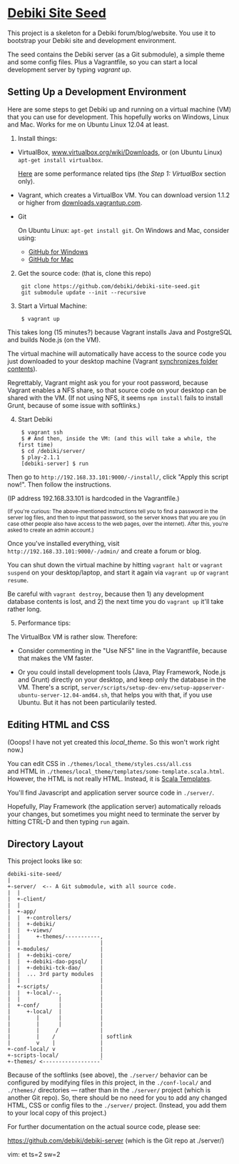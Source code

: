 <a href="http://www.debiki.com/">Debiki Site Seed</a>
=============================

This project is a skeleton for a Debiki forum/blog/website. You use it to
bootstrap your Debiki site and development environment.

The seed contains the Debiki server (as a Git submodule), a simple theme and
some config files. Plus a Vagrantfile, so you can start a local development
server by typing *vagrant up*.


Setting Up a Development Environment
-----------------------------

Here are some steps to get Debiki up and running on a virtual machine (VM) that you
can use for development. This hopefully works on Windows, Linux and Mac. Works
for me on Ubuntu Linux 12.04 at least.

1. Install things:

  - VirtualBox, www.virtualbox.org/wiki/Downloads,
    or (on Ubuntu Linux) `apt-get install virtualbox`.

    [Here](http://blog.discourse.org/2013/04/discourse-as-your-first-rails-app/)
    are some performance related tips (the *Step 1: VirtualBox* section only).

  - Vagrant, which creates a VirtualBox VM.
      You can download version 1.1.2 or higher from 
      [downloads.vagrantup.com](http://downloads.vagrantup.com/).

  - Git

    On Ubuntu Linux: `apt-get install git`. On Windows and Mac, consider using:
    - [GitHub for Windows](http://windows.github.com/)
    - [GitHub for Mac](http://mac.github.com/)


2. Get the source code: (that is, clone this repo)

        git clone https://github.com/debiki/debiki-site-seed.git
        git submodule update --init --recursive


3. Start a Virtual Machine:

        $ vagrant up

  This takes long (15 minutes?) because Vagrant installs Java and
  PostgreSQL and builds Node.js (on the VM).

  The virtual machine will automatically have access to the source code you
  just downloaded to your desktop machine (Vagrant [synchronizes folder
  contents](http://docs.vagrantup.com/v2/synced-folders/index.html)).

  Regrettably, Vagrant might ask you for your root password, because Vagrant
  enables a NFS share, so that source code on your desktop can be shared with
  the VM.  (If not using NFS, it seems `npm install` fails to install Grunt,
  because of some issue with softlinks.)



4. Start Debiki


        $ vagrant ssh
        $ # And then, inside the VM: (and this will take a while, the first time)
        $ cd /debiki/server/
        $ play-2.1.1
        [debiki-server] $ run


  Then go to `http://192.168.33.101:9000/-/install/`, click "Apply this script
  now!".  Then follow the instructions.

  (IP address 192.168.33.101 is hardcoded in the Vagrantfile.)

  <sub>(If you're curious: The above-mentioned instructions tell you to find a
  password in the server log files, and then to input that password, so the
  server knows that you are you (in case other people also have access to the
  web pages, over the internet).  After this, you're asked to create an admin
  account.)</sub>

  Once you've installed everything, visit `http://192.168.33.101:9000/-/admin/`
  and create a forum or blog.

  You can shut down the virtual machine by hitting `vagrant halt` or `vagrant suspend`
  on your desktop/laptop, and start it again via `vagrant up` or `vagrant resume`.

  Be careful with `vagrant destroy`, because then 1) any development database contents
  is lost, and 2) the next time you do `vagrant up` it'll take rather long.


5. Performance tips:

  The VirtualBox VM is rather slow. Therefore:

  - Consider commenting in the "Use NFS" line in the Vagrantfile, because that
    makes the VM faster.
  
  - Or you could install development tools (Java, Play Framework, Node.js and
    Grunt) directly on your desktop, and keep only the database in the VM.
    There's a script,
    `server/scripts/setup-dev-env/setup-appserver-ubuntu-server-12.04-amd64.sh`,
    that helps you with that, if you use Ubuntu. But it has not been
    particularily tested.


Editing HTML and CSS
-----------------------------

(Ooops! I have not yet created this *local_theme*. So this won't work right now.)

You can edit CSS in `./themes/local_theme/styles.css/all.css`  
and HTML in `./themes/local_theme/templates/some-template.scala.html`.  
However, the HTML is not really HTML. Instead, it is [Scala
Templates](http://www.playframework.com/documentation/2.1.1/ScalaTemplates).

You'll find Javascript and application server source code in `./server/`.

Hopefully, Play Framework (the application server) automatically reloads your
changes, but sometimes you might need to terminate the server by hitting
CTRL-D and then typing `run` again.



Directory Layout
-----------------------------

This project looks like so:

    debiki-site-seed/
    |
    +-server/  <-- A Git submodule, with all source code.
    |  |
    |  +-client/
    |  |
    |  +-app/
    |  |  +-controllers/
    |  |  +-debiki/
    |  |  +-views/
    |  |     +-themes/-----------,
    |  |                         |
    |  +-modules/                |
    |  |  +-debiki-core/         |
    |  |  +-debiki-dao-pgsql/    |
    |  |  +-debiki-tck-dao/      |
    |  |  ... 3rd party modules  |
    |  |                         |
    |  +-scripts/                |
    |  |  +-local/--,            |
    |  |            |            |
    |  +-conf/      |            |
    |     +-local/  |            |
    |        |      |            |
    |        |      |            |
    |        |     /             |
    |        |    /              | softlink
    |        v    |              |
    +-conf-local/ v              |
    +-scripts-local/             |
    +-themes/ <------------------`


Because of the softlinks (see above), the `./server/` behavior can be
configured by modifying files in *this* project, in the `./conf-local/` and
`./themes/` directories — rather than in the `./server/` project (which is
another Git repo). So, there should be no need for you to add any changed HTML,
CSS or config files to the `./server/` project.  (Instead, you add them to your
local copy of this project.)


For further documentation on the actual source code, please see:

  https://github.com/debiki/debiki-server (which is the Git repo at ./server/)



vim: et ts=2 sw=2
